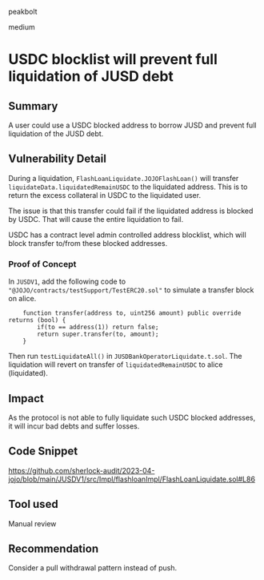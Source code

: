 peakbolt

medium

# USDC blocklist will prevent full liquidation of JUSD debt

## Summary


A user could use a USDC blocked address to borrow JUSD and prevent full liquidation of the JUSD debt. 

## Vulnerability Detail

During a liquidation, `FlashLoanLiquidate.JOJOFlashLoan()` will transfer `liquidateData.liquidatedRemainUSDC` to the liquidated address. This is to return the excess collateral in USDC to the liquidated user. 

The issue is that this transfer could fail if the liquidated address is blocked by USDC. That will cause the entire liquidation to fail.

USDC has a contract level admin controlled address blocklist, which will block transfer to/from these blocked addresses.


### Proof of Concept
In `JUSDV1`, add the following code to `"@JOJO/contracts/testSupport/TestERC20.sol"` to simulate a transfer block on alice.

```Solidity
    function transfer(address to, uint256 amount) public override returns (bool) {
        if(to == address(1)) return false; 
        return super.transfer(to, amount);
    }
```

Then run `testLiquidateAll()` in `JUSDBankOperatorLiquidate.t.sol`. The liquidation will revert on transfer of `liquidatedRemainUSDC` to alice (liquidated).

## Impact
As the protocol is not able to fully liquidate such USDC blocked addresses, it will incur bad debts and suffer losses.


## Code Snippet

https://github.com/sherlock-audit/2023-04-jojo/blob/main/JUSDV1/src/Impl/flashloanImpl/FlashLoanLiquidate.sol#L86


## Tool used
Manual review

## Recommendation
Consider a pull withdrawal pattern instead of push.